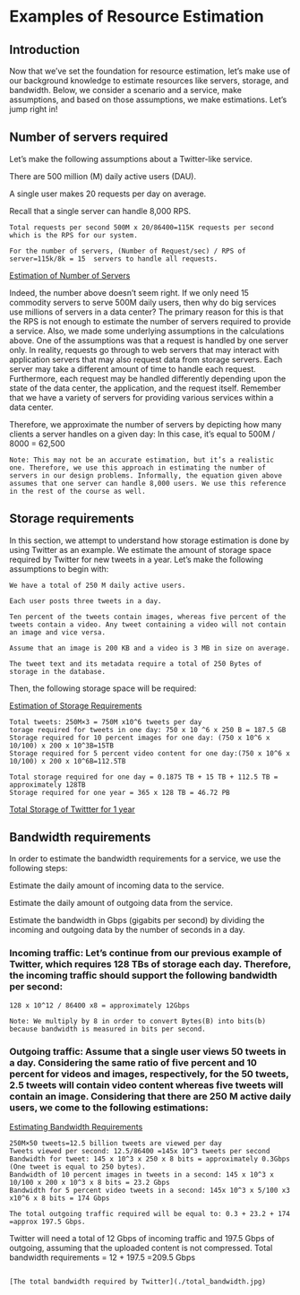 # Examples of Resource Estimation

## Introduction
Now that we’ve set the foundation for resource estimation, let’s make use of our background knowledge to estimate resources like servers, storage, and bandwidth. Below, we consider a scenario and a service, make assumptions, and based on those assumptions, we make estimations. Let’s jump right in!

## Number of servers required
Let’s make the following assumptions about a Twitter-like service.

There are 500 million (M) daily active users (DAU).

A single user makes 20 requests per day on average.

Recall that a single server can handle 8,000 RPS.

```
Total requests per second 500M x 20/86400=115K requests per second which is the RPS for our system.

For the number of servers, (Number of Request/sec) / RPS of server=115k/8k = 15  servers to handle all requests.

```

[Estimation of Number of Servers](./estimating_the_number_of_servers.jpg)

Indeed, the number above doesn’t seem right. If we only need 15 commodity servers to serve 500M daily users, then why do big services use millions of servers in a data center? The primary reason for this is that the RPS is not enough to estimate the number of servers required to provide a service. Also, we made some underlying assumptions in the calculations above. One of the assumptions was that a request is handled by one server only. In reality, requests go through to web servers that may interact with application servers that may also request data from storage servers. Each server may take a different amount of time to handle each request. Furthermore, each request may be handled differently depending upon the state of the data center, the application, and the request itself. Remember that we have a variety of servers for providing various services within a data center.

Therefore, we approximate the number of servers by depicting how many clients a server handles on a given day:
In this case, it’s equal to 500M / 8000 = 62,500

```
Note: This may not be an accurate estimation, but it’s a realistic one. Therefore, we use this approach in estimating the number of servers in our design problems. Informally, the equation given above assumes that one server can handle 8,000 users. We use this reference in the rest of the course as well.
```

## Storage requirements

In this section, we attempt to understand how storage estimation is done by using Twitter as an example. We estimate the amount of storage space required by Twitter for new tweets in a year. Let’s make the following assumptions to begin with:
```
We have a total of 250 M daily active users.

Each user posts three tweets in a day.

Ten percent of the tweets contain images, whereas five percent of the tweets contain a video. Any tweet containing a video will not contain an image and vice versa.

Assume that an image is 200 KB and a video is 3 MB in size on average.

The tweet text and its metadata require a total of 250 Bytes of storage in the database.
```

Then, the following storage space will be required:

[Estimation of Storage Requirements](./estimating_storage_req.jpg)

```
Total tweets: 250M×3 = 750M x10^6 tweets per day
torage required for tweets in one day: 750 x 10 ^6 x 250 B = 187.5 GB
Storage required for 10 percent images for one day: (750 x 10^6 x 10/100) x 200 x 10^3B=15TB
Storage required for 5 percent video content for one day:(750 x 10^6 x 10/100) x 200 x 10^6B=112.5TB
```

```
Total storage required for one day = 0.1875 TB + 15 TB + 112.5 TB = approximately 128TB
Storage required for one year = 365 x 128 TB = 46.72 PB
```
[Total Storage of Twittter for 1 year](./total_storage_yearly.jpg)


## Bandwidth requirements

In order to estimate the bandwidth requirements for a service, we use the following steps:

Estimate the daily amount of incoming data to the service.

Estimate the daily amount of outgoing data from the service.

Estimate the bandwidth in Gbps (gigabits per second) by dividing the incoming and outgoing data by the number of seconds in a day.

### Incoming traffic: Let’s continue from our previous example of Twitter, which requires 128 TBs of storage each day. Therefore, the incoming traffic should support the following bandwidth per second:
```
128 x 10^12 / 86400 x8 = approximately 12Gbps
```

```
Note: We multiply by 8 in order to convert Bytes(B) into bits(b) because bandwidth is measured in bits per second.
```

### Outgoing traffic: Assume that a single user views 50 tweets in a day. Considering the same ratio of five percent and 10 percent for videos and images, respectively, for the 50 tweets, 2.5 tweets will contain video content whereas five tweets will contain an image. Considering that there are 250 M active daily users, we come to the following estimations:

[Estimating Bandwidth Requirements](./estimating_bandwidth_req.jpg)

```
250M×50 tweets=12.5 billion tweets are viewed per day
Tweets viewed per second: 12.5/86400 =145x 10^3 tweets per second
Bandwidth for tweet: 145 x 10^3 x 250 x 8 bits = approximately 0.3Gbps  (One tweet is equal to 250 bytes).
Bandwidth of 10 percent images in tweets in a second: 145 x 10^3 x 10/100 x 200 x 10^3 x 8 bits = 23.2 Gbps
Bandwidth for 5 percent video tweets in a second: 145x 10^3 x 5/100 x3 x10^6 x 8 bits = 174 Gbps

The total outgoing traffic required will be equal to: 0.3 + 23.2 + 174 =approx 197.5 Gbps.

```
Twitter will need a total of 12 Gbps of incoming traffic and 197.5 Gbps of outgoing, assuming that the uploaded content is not compressed. Total bandwidth requirements = 12 + 197.5 =209.5 Gbps
```

[The total bandwidth required by Twitter](./total_bandwidth.jpg)
